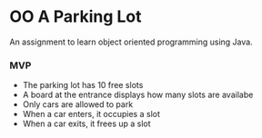 # OO A Parking Lot

An assignment to learn object oriented programming using Java. 

### MVP
- The parking lot has 10 free slots
- A board at the entrance displays how many slots are availabe
- Only cars are allowed to park
- When a car enters, it occupies a slot
- When a car exits, it frees up a slot